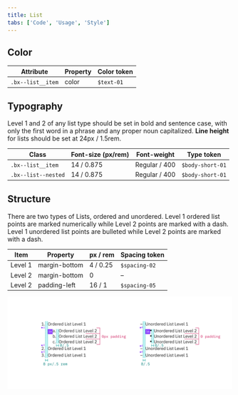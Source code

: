 ```yaml
---
title: List
tabs: ['Code', 'Usage', 'Style']
---
```


## Color

| Attribute         | Property | Color token |
| ----------------- | -------- | ---------- |
| `.bx--list__item` | color    | `$text-01` |

## Typography

Level 1 and 2 of any list type should be set in bold and sentence case, with only the first word in a phrase and any proper noun capitalized. **Line height** for lists should be set at 24px / 1.5rem.

| Class                                 | Font-size (px/rem) | Font-weight     | Type token      |
| ------------------------------------- | ------------------ | --------------- | ---------------- |
| `.bx--list__item`                     | 14 / 0.875         | Regular / 400   | `$body-short-01` |
| `.bx--list--nested`                   | 14 / 0.875         | Regular / 400   | `$body-short-01` |

## Structure

There are two types of Lists, ordered and unordered.
Level 1 ordered list points are marked numerically while Level 2 points are marked with a dash.
Level 1 unordered list points are bulleted while Level 2 points are marked with a dash.

| Item                                             | Property      | px / rem | Spacing token |
| ------------------------------------------------ | ------------- | -------- | ------------- |
| Level 1                                          | margin-bottom | 4 / 0.25 | `$spacing-02` |
| Level 2                                          | margin-bottom | 0        | –             |
| Level 2                                          | padding-left  | 16 / 1   | `$spacing-05` |

<image-component fixed="default" caption="Structure and spacing measurements for an ordered and an unordered list | px / rem">

![Structure and spacing measurements for ordered and unordered lists](images/list-style-1.png)

</image-component>
